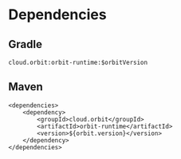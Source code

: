 # Dependencies

## Gradle

```text
cloud.orbit:orbit-runtime:$orbitVersion
```

## Maven

```markup
<dependencies>
    <dependency>
        <groupId>cloud.orbit</groupId>
        <artifactId>orbit-runtime</artifactId>
        <version>${orbit.version}</version>
    </dependency>
</dependencies>
```


